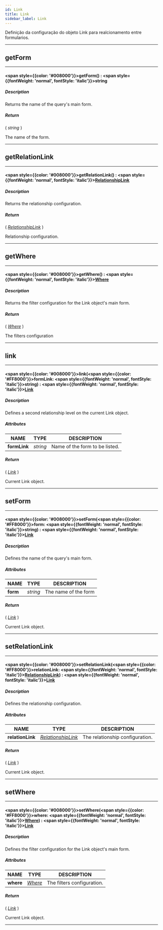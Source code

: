 ```yaml
---
id: Link
title: Link
sidebar_label: Link
---
```


Definição da configuração do objeto Link para realcionamento entre formularios.

---

## getForm

---

#### <span style={{color: '#008000'}}>getForm</span>() : <span style={{fontWeight: 'normal', fontStyle: 'italic'}}>string</span>
##### Description

Returns the name of the query's main form.

##### Return

( _string_ )

The name of the form.

---

## getRelationLink

---

#### <span style={{color: '#008000'}}>getRelationLink</span>() : <span style={{fontWeight: 'normal', fontStyle: 'italic'}}>[RelationshipLink](../objects/RelationshipLink)</span>
##### Description

Returns the relationship configuration.

##### Return

( _[RelationshipLink](../objects/RelationshipLink)_ )

Relationship configuration.

---

## getWhere

---

#### <span style={{color: '#008000'}}>getWhere</span>() : <span style={{fontWeight: 'normal', fontStyle: 'italic'}}>[Where](../objects/Where)</span>
##### Description

Returns the filter configuration for the Link object's main form.

##### Return

( _[Where](../objects/Where)_ )

The filters configuration

---

## link

---

#### <span style={{color: '#008000'}}>link</span>(<span style={{color: '#FF8000'}}>formLink</span>: <span style={{fontWeight: 'normal', fontStyle: 'italic'}}>string</span>) : <span style={{fontWeight: 'normal', fontStyle: 'italic'}}>[Link](../objects/Link)</span>
##### Description

Defines a second relationship level on the current Link object.

##### Attributes

| NAME | TYPE | DESCRIPTION |
|---|---|---|
| **formLink** | _string_ | Name of the form to be listed. |

##### Return

( _[Link](../objects/Link)_ )

Current Link object.

---

## setForm

---

#### <span style={{color: '#008000'}}>setForm</span>(<span style={{color: '#FF8000'}}>form</span>: <span style={{fontWeight: 'normal', fontStyle: 'italic'}}>string</span>) : <span style={{fontWeight: 'normal', fontStyle: 'italic'}}>[Link](../objects/Link)</span>
##### Description

Defines the name of the query's main form.

##### Attributes

| NAME | TYPE | DESCRIPTION |
|---|---|---|
| **form** | _string_ | The name of the form |

##### Return

( _[Link](../objects/Link)_ )

Current Link object.

---

## setRelationLink

---

#### <span style={{color: '#008000'}}>setRelationLink</span>(<span style={{color: '#FF8000'}}>relationLink</span>: <span style={{fontWeight: 'normal', fontStyle: 'italic'}}>[RelationshipLink](../objects/RelationshipLink)</span>) : <span style={{fontWeight: 'normal', fontStyle: 'italic'}}>[Link](../objects/Link)</span>
##### Description

Defines the relationship configuration.

##### Attributes

| NAME | TYPE | DESCRIPTION |
|---|---|---|
| **relationLink** | _[RelationshipLink](../objects/RelationshipLink)_ | The relationship configuration. |

##### Return

( _[Link](../objects/Link)_ )

Current Link object.

---

## setWhere

---

#### <span style={{color: '#008000'}}>setWhere</span>(<span style={{color: '#FF8000'}}>where</span>: <span style={{fontWeight: 'normal', fontStyle: 'italic'}}>[Where](../objects/Where)</span>) : <span style={{fontWeight: 'normal', fontStyle: 'italic'}}>[Link](../objects/Link)</span>
##### Description

Defines the filter configuration for the Link object's main form.

##### Attributes

| NAME | TYPE | DESCRIPTION |
|---|---|---|
| **where** | _[Where](../objects/Where)_ | The filters configuration. |

##### Return

( _[Link](../objects/Link)_ )

Current Link object.

---

